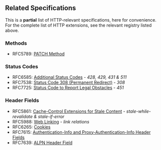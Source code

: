 
## Related Specifications

This is a **partial** list of HTTP-relevant specifications, here for convenience. For the complete
list of HTTP extensions, see the relevant registry listed above.


### Methods 

* RFC5789: [PATCH Method](/specs/rfc5789.html)

### Status Codes

* RFC6585: [Additional Status Codes](/specs/rfc6585.html) - *428, 429, 431 & 511* 
* RFC7538: [Status Code 308 (Permanent Redirect)](/specs/rfc7538.html) - *308*
* RFC7725: [Status Code to Report Legal Obstacles](/specs/rfc7725.html) - *451*

### Header Fields

* RFC5861: [Cache-Control Extensions for Stale Content](/specs/rfc5861.html) - *stale-while-revalidate & stale-if-error*
* RFC5988: [Web Linking](/specs/rfc5988.html) - *link relations*
* RFC6265: [Cookies](/specs/rfc6265.html)
* RFC7615: [Authentication-Info and Proxy-Authentication-Info Header Fields](/specs/rfc7615.html)
* RFC7639: [ALPN Header Field](/specs/rfc7639.html)